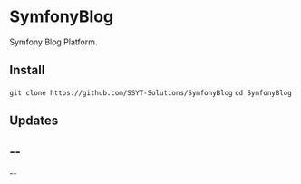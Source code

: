 # SymfonyBlog
Symfony Blog Platform.

## Install
`git clone https://github.com/SSYT-Solutions/SymfonyBlog`
`cd SymfonyBlog`

## Updates
--
--
--
